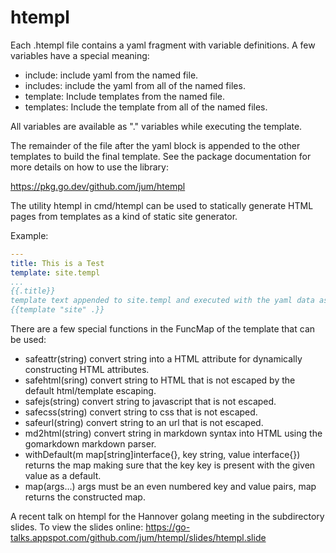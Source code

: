 # htempl

Each .htempl file contains a yaml fragment with variable definitions. A few variables have a special meaning:

* include: include yaml from the named file.
* includes: include the yaml from all of the named files.
* template: Include templates from the named file.
* templates: Include the template from all of the named files.

All variables are available as "." variables while executing the template.

The remainder of the file after the yaml block is appended to the other templates to build the final template. See the package documentation for more details on how to use the library:

https://pkg.go.dev/github.com/jum/htempl

The utility htempl in cmd/htempl can be used to statically generate HTML
pages from templates as a kind of static site generator.

Example:

```yaml
---
title: This is a Test
template: site.templ
...
{{.title}}
template text appended to site.templ and executed with the yaml data as dot.
{{template "site" .}}
```

There are a few special functions in the FuncMap of the template that can be used:

* safeattr(string) convert string into a HTML attribute for dynamically constructing HTML attributes.
* safehtml(sring) convert string to HTML that is not escaped by the default html/template escaping.
* safejs(string) convert string to javascript that is not escaped.
* safecss(string) convert string to css that is not escaped.
* safeurl(string) convert string to an url that is not escaped.
* md2html(string) convert string in markdown syntax into HTML using the gomarkdown markdown parser.
* withDefault(m map[string]interface{}, key string, value interface{}) returns the map making sure that the key key is present with the given value as a default.
* map(args...) args must be an even numbered key and value pairs, map returns the constructed map.

A recent talk on htempl for the Hannover golang meeting in the subdirectory slides.
To view the slides online: https://go-talks.appspot.com/github.com/jum/htempl/slides/htempl.slide
